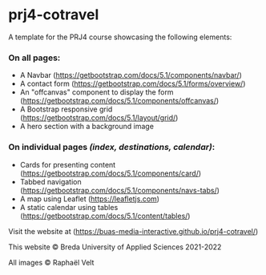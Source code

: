 # prj4-cotravel
 
A template for the PRJ4 course showcasing the following elements:

### On all pages:
- A Navbar (https://getbootstrap.com/docs/5.1/components/navbar/)
- A contact form (https://getbootstrap.com/docs/5.1/forms/overview/)
- An "offcanvas" component to display the form (https://getbootstrap.com/docs/5.1/components/offcanvas/)
- A Bootstrap responsive grid (https://getbootstrap.com/docs/5.1/layout/grid/)
- A hero section with a background image

### On individual pages *(index, destinations, calendar)*:
- Cards for presenting content (https://getbootstrap.com/docs/5.1/components/card/)
- Tabbed navigation (https://getbootstrap.com/docs/5.1/components/navs-tabs/)
- A map using Leaflet (https://leafletjs.com)
- A static calendar using tables (https://getbootstrap.com/docs/5.1/content/tables/)

Visit the website at (https://buas-media-interactive.github.io/prj4-cotravel/)

This website &copy; Breda University of Applied Sciences 2021-2022

All images &copy; Raphaël Velt
